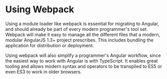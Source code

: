 # Using Webpack

Using a module loader like webpack is essential for migrating to Angular, and should already be part of every modern programmer's tool set. Webpack will make it easy to manage all the different files that a modern, modular AngularJS 1.3+ project prescribes. This includes bundling the application for distribution or deployment.

Using webpack will also simplify a programmer's Angular workflow, since the easiest way to work with Angular is with TypeScript. It enables great tooling and allows modern syntax and operators to be transpiled to ES5 or even ES3 to work in older browsers.

